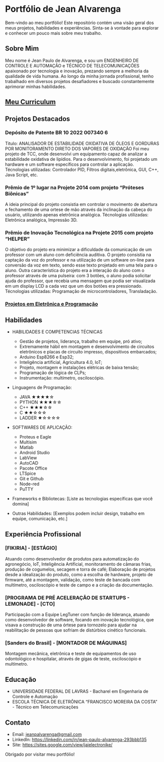 # Portfólio de Jean Alvarenga

Bem-vindo ao meu portfólio! Este repositório contém uma visão geral dos meus projetos, habilidades e experiências. Sinta-se à vontade para explorar e conhecer um pouco mais sobre meu trabalho.

## Sobre Mim

Meu nome é Jean Paulo de Alvarenga, e sou um ENGENHEIRO DE CONTROLE E AUTOMAÇÃO e TÉCNICO DE TELECOMUNICAÇÕES apaixonado por tecnologia e inovação, prezando sempre a melhoria da qualidade de vida humana. Ao longo da minha jornada profissional, tenho trabalhado em diversos projetos desafiadores e buscado constantemente aprimorar minhas habilidades.

## [Meu Curriculum](https://github.com/JeanAlvarenga/Portfolio/blob/main/curriculum.pdf)


## Projetos Destacados

### Depósito de Patente BR 10 2022 007340 6
Titulo: ANALISADOR DE ESTABILIDADE OXIDATIVA DE ÓLEOS E GORDURAS POR MONITORAMENTO DIRETO DOS VAPORES DE OXIDAÇÃO
Foi meu projeto de TCC, onde desenvolvi um equipamento capaz de analizar a estabilidade oxidativa de lipídios. Para o desenvolvimento, foi projetado um hardware e um software específicos para controlar a aplicação.
Técnologias utilizadas: Controlador PID, Filtros digitais,eletrônica, GUI, C++, Java Script, etc.

### Prêmio de 1º lugar na Projete 2014  com projeto “Próteses Biônicas”
A ideia principal do projeto consistia em controlar o movimento de abertura e fechamento de uma ortese de mão através da inclinação da cabeça do usuário, utilizando apenas eletrônica analógica.
Técnologias utilizadas: Eletrônica analógica, Impressão 3D.

### Prêmio de Inovação Tecnológica na Projete 2015  com projeto “HELPER”
 O objetivo do projeto era minimizar a dificuldade da comunicação de um professor com um aluno com deficiência auditiva. O projeto consistia na captação da voz do professor e na utilização de um software on-line para conversão da voz em texto, sendo esse texto projetado em uma tela para o aluno. Outra característica do projeto era a interação do aluno com o professor através de uma pulseira: com 3 botões, o aluno podia solicitar ajuda do professor, que recebia uma mensagem que podia ser visualizada em um display LCD a cada vez que um dos botões era pressionado.
 Técnologias utilizadas: Programação de microcontroladores, Transladação.

 ### [Projetos em Eletrônica e Programação](https://github.com/JeanAlvarenga/Portfolio/blob/main/Meus%20Projetos.pdf)

## Habilidades

- HABILIDADES E COMPETENCIAS TÉCNICAS
    - Gestão de projetos, liderança, trabalho em equipe, pró ativo;
    - Extremamente hábil em montagem e desenvolvimento de circuitos eletrônicos e placas de circuito impresso, dispositivos embarcados;
    - Arduino Esp8266 e Esp32;
    - Inteligência artificial, Agricultura 4.0, IoT;
    - Projeto, montagem e instalações elétricas de baixa tensão;
    - Programação de lógica de CLPs;
    - Instrumentação: multímetro, osciloscópio.


- Linguagens de Programação: 
    - JAVA    ★★★★☆
    - PYTHON  ★★★☆☆
    - C++     ★★★☆☆
    - C       ★★☆☆☆
    - LADDER  ★☆☆☆☆
   
- SOFTWARES DE APLICAÇÃO:
    - Proteus e Eagle
    - Multisim
    - Matlab
    - Android Studio
    - LabView
    - AutoCAD
    - Pacote Office
    - LTSpice
    - Git e Github
    - Node-red
    - PuTTY

- Frameworks e Bibliotecas: [Liste as tecnologias específicas que você domina]
- Outras Habilidades: [Exemplos podem incluir design, trabalho em equipe, comunicação, etc.]

## Experiência Profissional

### [FIKIRIA] - [ESTÁGIO]
Atuando como desenvolvedor de produtos para automatização do agronegócio, IoT, Inteligência Artificial, monitoramento de câmaras frias, produção de cogumelos, secagem e torra de café;
Elaboração de projetos desde a idealização do produto, como a escolha de hardware, projeto de firmware, até a montagem, validação, como teste de bancada com multímetro, osciloscópio e teste de campo e a criação da documentação.

### [PROGRAMA DE PRÉ ACELERAÇÃO DE STARTUPS - LEMONADE] - [CTO]
Participação com a Equipe LegTuner com função de liderança, atuando como desenvolvedor de software, focando em inovação tecnológica, que visava a construção de uma órtese para tornozelo para ajudar na reabilitação de pessoas que sofriam de distúrbios cinético funcionais.

### [Sanders do Brasil] - [MONTADOR DE MÁQUINAS]
Montagem mecânica, eletrônica e teste de equipamentos de uso odontológico e hospitalar, através de gigas de teste, osciloscópio e multímetro.

## Educação

- UNIVERSIDADE FEDERAL DE LAVRAS - Bacharel em Engenharia de Controle e Automação
- ESCOLA TÉCNICA DE ELETRÔNICA “FRANCISCO MOREIRA DA COSTA” - Técnico em Telecomunicações

## Contato

- Email: jeanpalvarenga@gmail.com
- LinkedIn: https://linkedin.com/in/jean-paulo-alvarenga-293bbb135
- Site: https://sites.google.com/view/jaielectronike/


Obrigado por visitar meu portfólio!

